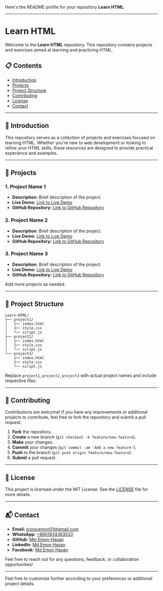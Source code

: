 Here's the README profile for your repository **Learn HTML**:

---

# Learn HTML

Welcome to the **Learn HTML** repository. This repository contains projects and exercises aimed at learning and practicing HTML.

## 📋 Contents

- [Introduction](#introduction)
- [Projects](#projects)
- [Project Structure](#project-structure)
- [Contributing](#contributing)
- [License](#license)
- [Contact](#contact)

---

## 📖 Introduction

This repository serves as a collection of projects and exercises focused on learning HTML. Whether you're new to web development or looking to refine your HTML skills, these resources are designed to provide practical experience and examples.

---

## 🚀 Projects

### 1. Project Name 1

- **Description:** Brief description of the project.
- **Live Demo:** [Link to Live Demo](#)
- **GitHub Repository:** [Link to GitHub Repository](#)

### 2. Project Name 2

- **Description:** Brief description of the project.
- **Live Demo:** [Link to Live Demo](#)
- **GitHub Repository:** [Link to GitHub Repository](#)

### 3. Project Name 3

- **Description:** Brief description of the project.
- **Live Demo:** [Link to Live Demo](#)
- **GitHub Repository:** [Link to GitHub Repository](#)

Add more projects as needed.

---

## 📁 Project Structure

```plaintext
Learn-HTML/
├── project1/
│   ├── index.html
│   ├── style.css
│   └── script.js
├── project2/
│   ├── index.html
│   ├── style.css
│   └── script.js
└── project3/
    ├── index.html
    ├── style.css
    └── script.js
```

Replace `project1`, `project2`, `project3` with actual project names and include respective files.

---

## 🤝 Contributing

Contributions are welcome! If you have any improvements or additional projects to contribute, feel free to fork the repository and submit a pull request.

1. **Fork** the repository.
2. **Create** a new branch (`git checkout -b feature/new-feature`).
3. **Make** your changes.
4. **Commit** your changes (`git commit -am 'Add a new feature'`).
5. **Push** to the branch (`git push origin feature/new-feature`).
6. **Submit** a pull request.

---

## 📜 License

This project is licensed under the MIT License. See the [LICENSE](LICENSE) file for more details.

---

## 📬 Contact

- **Email:** [iconicemon01@gmail.com](mailto:iconicemon01@gmail.com)
- **WhatsApp:** [+8801834363533](https://wa.me/8801834363533)
- **GitHub:** [Md-Emon-Hasan](https://github.com/Md-Emon-Hasan)
- **LinkedIn:** [Md Emon Hasan](https://www.linkedin.com/in/md-emon-hasan)
- **Facebook:** [Md Emon Hasan](https://www.facebook.com/mdemon.hasan2001/)

Feel free to reach out for any questions, feedback, or collaboration opportunities!

---

Feel free to customize further according to your preferences or additional project details.
